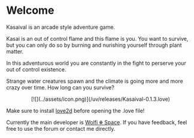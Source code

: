 # Welcome

Kasaival is an arcade style adventure game.

Kasai is an out of control flame and this flame is you.
You want to survive, but you can only do so by burning and nurishing yourself through plant matter.


In this adventurous world you are constantly in the fight to perserve your out of control existence.

Strange water creatures spawn and the climate is going more and more crazy over time.
How long can you survive?

<center>
[![](../assets/icon.png)](/uv/releases/Kasaival-0.1.3.love)
</center>

Make sure to install <a href="https://love2d.org" target="_blank">love2d</a> before opening the .love file!

Currently the main developer is <a href="https://wolfi.space" target="_blank">Wolfi ☬ Space</a>. If you have feedback, feel free to use the forum or contact me directly.

